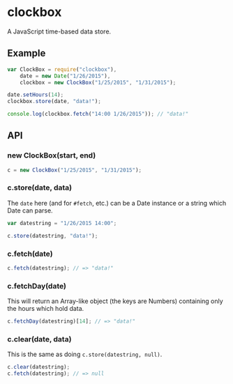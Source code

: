 # clockbox

A JavaScript time-based data store.

## Example

```js
var ClockBox = require("clockbox"),
    date = new Date("1/26/2015"),
    clockbox = new ClockBox("1/25/2015", "1/31/2015");

date.setHours(14);
clockbox.store(date, "data!");

console.log(clockbox.fetch("14:00 1/26/2015")); // "data!"
```


## API

### new ClockBox(start, end)

```js
c = new ClockBox("1/25/2015", "1/31/2015");
```


### c.store(date, data)

The `date` here (and for `#fetch`, etc.) can be a Date instance or a string
which Date can parse.

```js
var datestring = "1/26/2015 14:00";

c.store(datestring, "data!");
```


### c.fetch(date)

```js
c.fetch(datestring); // => "data!"
```


### c.fetchDay(date)

This will return an Array-like object (the keys are Numbers) containing only
the hours which hold data.

```js
c.fetchDay(datestring)[14]; // => "data!"
```


### c.clear(date, data)

This is the same as doing `c.store(datestring, null)`.

```js
c.clear(datestring);
c.fetch(datestring); // => null
```
